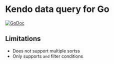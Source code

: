 # Kendo data query for Go

[![GoDoc](https://godoc.org/github.com/XavierTS/kendo-data-query?status.svg)](https://godoc.org/github.com/XavierTS/kendo-data-query)

## Limitations

* Does not support multiple sortss
* Only supports `and` filter conditions
